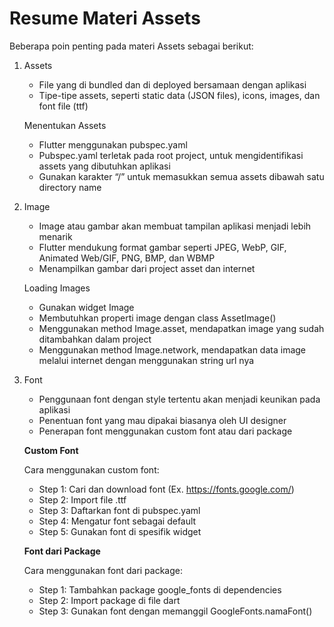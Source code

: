 # Resume Materi Assets

Beberapa poin penting pada materi Assets sebagai berikut:

1. Assets
   - File yang di bundled dan di deployed bersamaan dengan aplikasi
   - Tipe-tipe assets, seperti static data (JSON files), icons, images, dan font file (ttf)

   Menentukan Assets
   - Flutter menggunakan pubspec.yaml
   - Pubspec.yaml terletak pada root project, untuk mengidentifikasi assets yang dibutuhkan aplikasi
   - Gunakan karakter “/” untuk memasukkan semua assets dibawah satu directory name

2. Image
   - Image atau gambar akan membuat tampilan aplikasi menjadi lebih menarik
   - Flutter mendukung format gambar seperti JPEG, WebP, GIF, Animated Web/GIF, PNG, BMP, dan WBMP
   - Menampilkan gambar dari project asset dan internet
   
   Loading Images
   - Gunakan widget Image
   - Membutuhkan properti image dengan class AssetImage()
   - Menggunakan method Image.asset, mendapatkan image yang sudah ditambahkan dalam project
   - Menggunakan method Image.network, mendapatkan data image melalui internet dengan menggunakan string url nya

3. Font
   - Penggunaan font dengan style tertentu akan menjadi keunikan pada aplikasi
   - Penentuan font yang mau dipakai biasanya oleh UI designer
   - Penerapan font menggunakan custom font atau dari package
   
   **Custom Font**

   Cara menggunakan custom font:
   - Step 1: Cari dan download font (Ex. https://fonts.google.com/)
   - Step 2: Import file .ttf
   - Step 3: Daftarkan font di pubspec.yaml
   - Step 4: Mengatur font sebagai default
   - Step 5: Gunakan font di spesifik widget
  
   **Font dari Package**

   Cara menggunakan font dari package:
   - Step 1: Tambahkan package google_fonts di dependencies
   - Step 2: Import package di file dart
   - Step 3: Gunakan font dengan memanggil GoogleFonts.namaFont()
